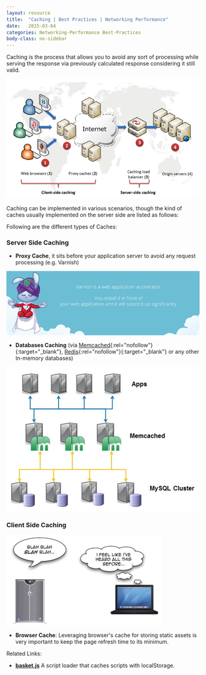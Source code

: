 ```yaml
---
layout: resource
title:  "Caching | Best Practices | Networking Performance"
date:   2015-03-04
categories: Networking-Performance Best-Practices
body-class: no-sidebar
---
```


Caching is the process that allows you to avoid any sort of processing while serving the response via previously calculated response considering it still valid.

<div class="center">
  <img src="/images/networking-performance/cache.png" alt="Server and Client side caches">
</div>

Caching can be implemented in various scenarios, though the kind of caches usually implemented on the server side are listed as follows:

Following are the different types of Caches:

### Server Side Caching

- **Proxy Cache**, it sits before your application server to avoid any request processing (e.g. Varnish)

<div class="center">
  <img src="/images/networking-performance/varnish-cache.png" alt="Varnish Cache">
</div>

- **Databases Caching** (via [Memcached](http://memcached.org/){:rel="nofollow"}{:target="_blank"}, [Redis](http://redis.io/){:rel="nofollow"}{:target="_blank"} or any other In-memory databases)

<div class="center">
  <img src="/images/networking-performance/memcached-layer.jpg" alt="Memcached layer">
</div>

### Client Side Caching

<div class="center">
  <img src="/images/networking-performance/browser-cache-avoid-repetitive.jpg" alt="Browser Cache">
</div>

- **Browser Cache**: Leveraging browser's cache for storing static assets is very important to keep the page refresh time to its minimum.

Related Links:

- [**basket.js**](http://addyosmani.github.io/basket.js/) A script loader that caches scripts with localStorage.
